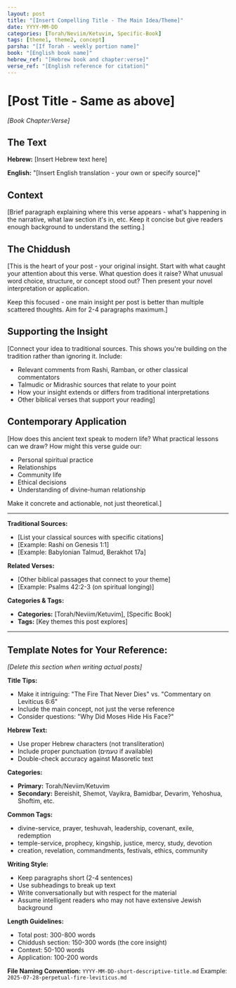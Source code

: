 ```yaml
---
layout: post
title: "[Insert Compelling Title - The Main Idea/Theme]"
date: YYYY-MM-DD
categories: [Torah/Neviim/Ketuvim, Specific-Book]
tags: [theme1, theme2, concept]
parsha: "[If Torah - weekly portion name]"
book: "[English book name]"
hebrew_ref: "[Hebrew book and chapter:verse]"
verse_ref: "[English reference for citation]"
---
```


# [Post Title - Same as above]
*[Book Chapter:Verse]*

## The Text
**Hebrew:** [Insert Hebrew text here]

**English:** "[Insert English translation - your own or specify source]"

## Context
[Brief paragraph explaining where this verse appears - what's happening in the narrative, what law section it's in, etc. Keep it concise but give readers enough background to understand the setting.]

## The Chiddush
[This is the heart of your post - your original insight. Start with what caught your attention about this verse. What question does it raise? What unusual word choice, structure, or concept stood out? Then present your novel interpretation or application.

Keep this focused - one main insight per post is better than multiple scattered thoughts. Aim for 2-4 paragraphs maximum.]

## Supporting the Insight
[Connect your idea to traditional sources. This shows you're building on the tradition rather than ignoring it. Include:
- Relevant comments from Rashi, Ramban, or other classical commentators
- Talmudic or Midrashic sources that relate to your point
- How your insight extends or differs from traditional interpretations
- Other biblical verses that support your reading]

## Contemporary Application
[How does this ancient text speak to modern life? What practical lessons can we draw? How might this verse guide our:
- Personal spiritual practice
- Relationships
- Community life
- Ethical decisions
- Understanding of divine-human relationship

Make it concrete and actionable, not just theoretical.]

---

**Traditional Sources:**
- [List your classical sources with specific citations]
- [Example: Rashi on Genesis 1:1]
- [Example: Babylonian Talmud, Berakhot 17a]

**Related Verses:**
- [Other biblical passages that connect to your theme]
- [Example: Psalms 42:2-3 (on spiritual longing)]

**Categories & Tags:**
- **Categories:** [Torah/Neviim/Ketuvim], [Specific Book]
- **Tags:** [Key themes this post explores]

---

## Template Notes for Your Reference:
*[Delete this section when writing actual posts]*

**Title Tips:**
- Make it intriguing: "The Fire That Never Dies" vs. "Commentary on Leviticus 6:6"
- Include the main concept, not just the verse reference
- Consider questions: "Why Did Moses Hide His Face?"

**Hebrew Text:**
- Use proper Hebrew characters (not transliteration)
- Include proper punctuation (טעמים if available)
- Double-check accuracy against Masoretic text

**Categories:**
- **Primary:** Torah/Neviim/Ketuvim
- **Secondary:** Bereishit, Shemot, Vayikra, Bamidbar, Devarim, Yehoshua, Shoftim, etc.

**Common Tags:**
- divine-service, prayer, teshuvah, leadership, covenant, exile, redemption
- temple-service, prophecy, kingship, justice, mercy, study, devotion
- creation, revelation, commandments, festivals, ethics, community

**Writing Style:**
- Keep paragraphs short (2-4 sentences)
- Use subheadings to break up text
- Write conversationally but with respect for the material
- Assume intelligent readers who may not have extensive Jewish background

**Length Guidelines:**
- Total post: 300-800 words
- Chiddush section: 150-300 words (the core insight)
- Context: 50-100 words
- Application: 100-200 words

**File Naming Convention:**
`YYYY-MM-DD-short-descriptive-title.md`
Example: `2025-07-28-perpetual-fire-leviticus.md`
